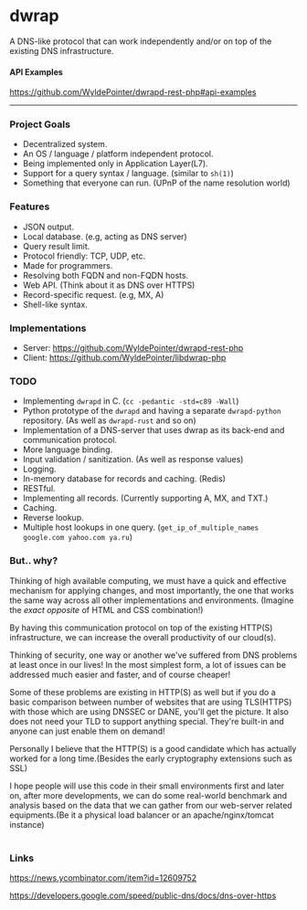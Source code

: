 # dwrap
A DNS-like protocol that can work independently and/or on top of the existing DNS infrastructure.

#### API Examples
https://github.com/WyldePointer/dwrapd-rest-php#api-examples

---

### Project Goals
  - Decentralized system.
  - An OS / language / platform independent protocol.
  - Being implemented only in Application Layer(L7).
  - Support for a query syntax / language. (similar to `sh(1)`)
  - Something that everyone can run. (UPnP of the name resolution world)

### Features
  - JSON output.
  - Local database. (e.g, acting as DNS server)
  - Query result limit.
  - Protocol friendly: TCP, UDP, etc.
  - Made for programmers.
  - Resolving both FQDN and non-FQDN hosts.
  - Web API. (Think about it as DNS over HTTPS)
  - Record-specific request. (e.g, MX, A)
  - Shell-like syntax.

### Implementations
  - Server: https://github.com/WyldePointer/dwrapd-rest-php
  - Client: https://github.com/WyldePointer/libdwrap-php

### TODO
  - Implementing `dwrapd` in C. (`cc -pedantic -std=c89 -Wall`)
  - Python prototype of the `dwrapd` and having a separate `dwrapd-python` repository. (As well as `dwrapd-rust` and so on)
  - Implementation of a DNS-server that uses dwrap as its back-end and communication protocol.
  - More language binding.
  - Input validation / sanitization. (As well as response values)
  - Logging.
  - In-memory database for records and caching. (Redis)
  - RESTful.
  - Implementing all records. (Currently supporting A, MX, and TXT.)
  - Caching.
  - Reverse lookup.
  - Multiple host lookups in one query. (`get_ip_of_multiple_names google.com yahoo.com ya.ru`)

### But.. why?
Thinking of high available computing, we must have a quick and effective 
mechanism for applying changes, and most importantly, the one that works 
the same way across all other implementations and environments.
(Imagine the *exact opposite* of HTML and CSS combination!)
<br />

By having this communication protocol on top of the existing HTTP(S) 
infrastructure, we can increase the overall productivity of our cloud(s).
<br />

Thinking of security, one way or another we've suffered from DNS problems at 
least once in our lives! In the most simplest form, a lot of issues can be 
addressed much easier and faster, and of course cheaper!

Some of these problems are existing in HTTP(S) as well but if you do a basic 
comparison between number of websites that are using TLS(HTTPS) with those 
which are using DNSSEC or DANE, you'll get the picture. It also does not need 
your TLD to support anything special. They're built-in and anyone can just 
enable them on demand!

Personally I believe that the HTTP(S) is a good candidate which has actually 
worked for a long time.(Besides the early cryptography extensions such as SSL) 
<br />

I hope people will use this code in their small environments first 
and later on, after more developments, we can do some real-world benchmark 
and analysis based on the data that we can gather from our web-server related 
equipments.(Be it a physical load balancer or an apache/nginx/tomcat instance) 
<br />
<br />

### Links
https://news.ycombinator.com/item?id=12609752

https://developers.google.com/speed/public-dns/docs/dns-over-https

